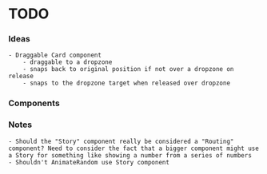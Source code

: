 # TODO

### Ideas

    - Draggable Card component
        - draggable to a dropzone
        - snaps back to original position if not over a dropzone on release
        - snaps to the dropzone target when released over dropzone

### Components

### Notes

    - Should the "Story" component really be considered a "Routing" component? Need to consider the fact that a bigger component might use a Story for something like showing a number from a series of numbers
    - Shouldn't AnimateRandom use Story component
